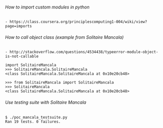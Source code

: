 ###### How to import custom modules in python
    - https://class.coursera.org/principlescomputing1-004/wiki/view?page=imports

###### How to call object class (example from Solitaire Mancala)
    - http://stackoverflow.com/questions/4534438/typeerror-module-object-is-not-callable

```
import SolitaireMancala
>>> SolitaireMancala.SolitaireMancala
<class SolitaireMancala.SolitaireMancala at 0x10e20cb48>

>>> from SolitaireMancala import SolitaireMancala
>>> SolitaireMancala
<class SolitaireMancala.SolitaireMancala at 0x10e20cb48>
```

###### Use testing suite with Solitaire Mancala

```
$ ./poc_mancala_testsuite.py
Ran 19 tests. 0 failures.
```
